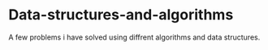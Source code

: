 # Data-structures-and-algorithms
 A few problems i have solved using diffrent algorithms and data structures.
